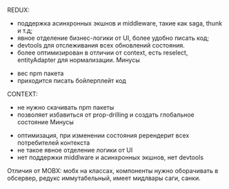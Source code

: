 REDUX: 
+ поддержка асинхронных экшнов и middleware, такие как saga, thunk и т.д; 
+ явное отделение бизнес-логики от UI, более удобно писать код; 
+ devtools для отслеживания всех обновлений состояния. 
+ более оптимизирован в отличии от context, есть reselect, entityAdapter для нормализации.
Минусы
- вес npm пакета 
- приходится писать бойлерплейт код 

 CONTEXT: 
 + не нужно скачивать npm пакеты 
 + позволяет избавиться от prop-drilling и создать глобальное состояние 
 Минусы
 - оптимизация, при изменении состояния ререндерит всех потребителей контекста 
 - не такое явное отделение логики от UI 
 - нет поддержки middlware и асинхронных экшнов, нет devtools 
 
 
 
 Отличия от MOBX: мобх на классах, компоненты нужно оборачивать в обсервер, редукс иммутабельный, имеет мидлвары саги, санки.